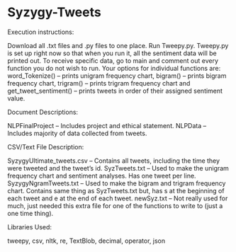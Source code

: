 # Syzygy-Tweets

Execution instructions:

Download all .txt files and .py files to one place. Run Tweepy.py. Tweepy.py is set up right now so that when you run it, all the sentiment data will be printed out. To receive specific data, go to main and comment out every function you do not wish to run. Your options for individual functions are: 
word_Tokenize() – prints unigram frequency chart,
bigram() – prints bigram frequency chart,
trigram() – prints trigram frequency chart and 
get_tweet_sentiment() – prints tweets in order of their assigned sentiment value.

Document Descriptions:

NLPFinalProject – Includes project and ethical statement.
NLPData – Includes majority of data collected from tweets.

CSV/Text File Description:

SyzygyUltimate_tweets.csv – Contains all tweets, including the time they were tweeted and the tweet’s id.
SyzTweets.txt – Used to make the unigram frequency chart and sentiment analyses. Has one tweet per line.
SyzygyNgramTweets.txt – Used to make the bigram and trigram frequency chart. Contains same thing as SyzTweets.txt but, has s at the beginning of each tweet and e at the end of each tweet.
newSyz.txt – Not really used for much, just needed this extra file for one of the functions to write to (just a one time thing).

Libraries Used:

tweepy, csv, nltk, re, TextBlob, decimal, operator, json

